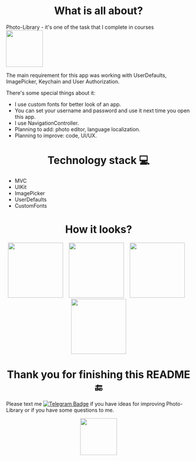 <h1 align="center">
  What is all about?
</h1>

Photo-Library - it's one of the task that I complete in courses <img src="https://static.tildacdn.com/tild6431-3066-4264-b661-306535386264/logo.svg" width="100">

The main requirement for this app was working with UserDefaults, ImagePicker, Keychain and User Authorization.

There's some special things about it:
- I use custom fonts for better look of an app.
- You can set your username and password and use it next time you open this app.
- I use NavigationController.
- Planning to add: photo editor, language localization.
- Planning to improve: code, UI/UX.

<h1 align="center">
  Technology stack 💻
</h1>

- MVC
- UIKit
- ImagePicker
- UserDefaults
- CustomFonts

<h1 align="center">
  How it looks?
</h1>

<div align="center">
  <img src="https://user-images.githubusercontent.com/97976090/199675151-cf2f1a7a-a12a-47d8-9eb5-f704a85351f7.png" width="150">
  &nbsp&nbsp
  <img src="https://user-images.githubusercontent.com/97976090/199675088-081ad32a-48c5-4e6d-820d-c3f3cd478d9f.png" width="150">
  &nbsp&nbsp
  <img src="https://user-images.githubusercontent.com/97976090/199675110-c8c9ebec-88ad-4bf1-85bd-c6be09579361.png" width="150">
  &nbsp&nbsp
  <img src="https://user-images.githubusercontent.com/97976090/199675123-12f4e26d-10ac-44a0-870e-0e8bff371334.png" width="150">
</div>

<h1 align="center">
  Thank you for finishing this README 🔚
</h1>

Please text me <a href="https://www.t.me/atrapashka">
    <img src="https://img.shields.io/badge/Telegram-blue?style=logo=telegram&logoColor=white" alt="Telegram Badge"/></a> if you have ideas for improving Photo-Library or if you have some questions to me.
<div align="center">
<img src="https://media.giphy.com/media/fxI1G5PNC5esyNlIUs/giphy.gif" width="100">
</div>

